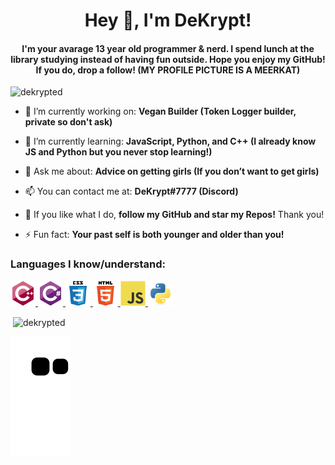 <h1 align="center">Hey 👋, I'm DeKrypt!</h1>
<h4 align="center">I'm your avarage 13 year old programmer & nerd. I spend lunch at the library studying instead of having fun outside. Hope you enjoy my GitHub! If you do, drop a follow! (MY PROFILE PICTURE IS A MEERKAT)</h3>

<p align="left"> <img src="https://komarev.com/ghpvc/?username=dekrypted&label=Profile%20Views:&color=b700bf&style=flat" alt="dekrypted" /> </p>

- 🔭 I’m currently working on: **Vegan Builder (Token Logger builder, private so don't ask)**

- 🌱 I’m currently learning: **JavaScript, Python, and C++ (I already know JS and Python but you never stop learning!)**

- 💬 Ask me about: **Advice on getting girls (If you don’t want to get girls)**

- 📫 You can contact me at: **DeKrypt#7777 (Discord)**

- 🌟 If you like what I do, **follow my GitHub and star my Repos!** Thank you!

- ⚡ Fun fact: **Your past self is both younger and older than you!**


<h3 align="left">Languages I know/understand:</h3>
<p align="left"> <a href="https://www.w3schools.com/cpp/" target="_blank" rel="noreferrer"> <img src="https://raw.githubusercontent.com/devicons/devicon/master/icons/cplusplus/cplusplus-original.svg" alt="cplusplus" width="40" height="40"/> </a> <a href="https://www.w3schools.com/cs/" target="_blank" rel="noreferrer"> <img src="https://raw.githubusercontent.com/devicons/devicon/master/icons/csharp/csharp-original.svg" alt="csharp" width="40" height="40"/> </a> <a href="https://www.w3schools.com/css/" target="_blank" rel="noreferrer"> <img src="https://raw.githubusercontent.com/devicons/devicon/master/icons/css3/css3-original-wordmark.svg" alt="css3" width="40" height="40"/> </a> <a href="https://www.w3.org/html/" target="_blank" rel="noreferrer"> <img src="https://raw.githubusercontent.com/devicons/devicon/master/icons/html5/html5-original-wordmark.svg" alt="html5" width="40" height="40"/> </a> <a href="https://developer.mozilla.org/en-US/docs/Web/JavaScript" target="_blank" rel="noreferrer"> <img src="https://raw.githubusercontent.com/devicons/devicon/master/icons/javascript/javascript-original.svg" alt="javascript" width="40" height="40"/> </a> <a href="https://www.python.org" target="_blank" rel="noreferrer"> <img src="https://raw.githubusercontent.com/devicons/devicon/master/icons/python/python-original.svg" alt="python" width="40" height="40"/> </a> </p>

<p>&nbsp;<img align="center" src="https://github-readme-stats.vercel.app/api?username=dekrypted&show_icons=true&theme=dark&title_color=ffffff&text_color=ffffff&hide_border=true&locale=en" alt="dekrypted" /></p>

<img align="center" src="https://github.com/rafaballerini/rafaballerini/blob/output/github-contribution-grid-snake.svg" alt="Snook hehe"/>
